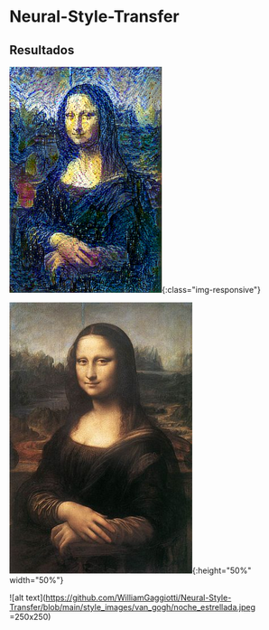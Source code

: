 # Neural-Style-Transfer

## Resultados

![alt text](https://github.com/WilliamGaggiotti/Neural-Style-Transfer/blob/main/style_images/van_gogh/mona_lisa_noche_estrellada/generated/william2_van_gogh_at_iteration_3900.png){:class="img-responsive"}

![alt text](https://github.com/WilliamGaggiotti/Neural-Style-Transfer/blob/main/style_images/van_gogh/mona_lisa_noche_estrellada/mona_lisa.jpg){:height="50%" width="50%"}

![alt text](https://github.com/WilliamGaggiotti/Neural-Style-Transfer/blob/main/style_images/van_gogh/noche_estrellada.jpeg =250x250)
